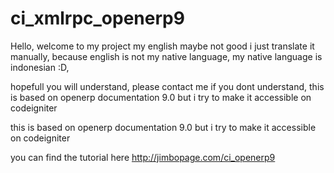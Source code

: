 # ci_xmlrpc_openerp9
Hello, welcome to my project my english maybe not good i just translate it manually, 
because english is not my native language, my native language is indonesian :D, 

hopefull you will understand, please contact me if you dont understand, this is based on openerp documentation 9.0 but i try to make it accessible on codeigniter 

this is based on openerp documentation 9.0 but i try to make it accessible on codeigniter

you can find the tutorial here http://jimbopage.com/ci_openerp9
